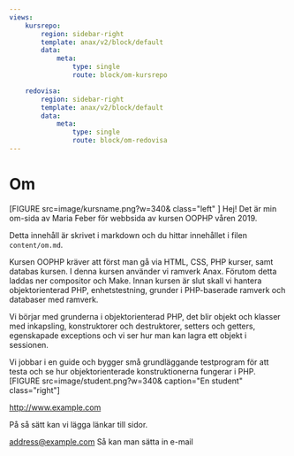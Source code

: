 ```yaml
---
views:
    kursrepo:
        region: sidebar-right
        template: anax/v2/block/default
        data:
            meta:
                type: single
                route: block/om-kursrepo

    redovisa:
        region: sidebar-right
        template: anax/v2/block/default
        data:
            meta:
                type: single
                route: block/om-redovisa
---
```

Om
=========================
[FIGURE src=image/kursname.png?w=340& class="left" ]
Hej! Det är min om-sida av Maria Feber för webbsida av kursen OOPHP  våren 2019.

Detta innehåll är skrivet i markdown och du hittar innehållet i filen `content/om.md`.

Kursen OOPHP kräver att först man gå via HTML, CSS, PHP  kurser, samt databas kursen.
I denna kursen använder vi ramverk Anax. Förutom detta laddas ner compositor och Make.
Innan kursen är slut skall vi hantera objektorienterad PHP, enhetstestning, grunder i PHP-baserade ramverk och databaser med ramverk.

Vi börjar med grunderna i objektorienterad PHP, det blir objekt och klasser med inkapsling, konstruktorer och destruktorer, setters och getters, egenskapade exceptions och vi ser hur man kan lagra ett objekt i sessionen.

Vi jobbar i en guide och bygger små grundläggande testprogram för att testa och se hur objektorienterade konstruktionerna fungerar i PHP.
[FIGURE src=image/student.png?w=340& caption="En student" class="right"]

<http://www.example.com>

På så sätt kan vi lägga länkar till sidor.


<address@example.com> Så kan man sätta in e-mail


<!-- [FIGURE src=image/car.png?w=740&filter=grayscale&f1=colorize,0,30,0,0 caption="En fin bil som demobild, lite oklart hur den är representativ, men ändå..."] -->
